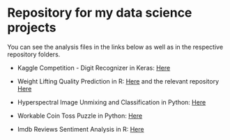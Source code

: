 # Repository for my data science projects

You can see the analysis files in the links below as well as in the respective repository folders.

* Kaggle Competition - Digit Recognizer in Keras: [Here](https://nbviewer.jupyter.org/github/Costaspap/Data-Analyses-and-Projects/blob/master/Kaggle_Digit_Recognizer_in_Keras/Digit_Recognizer_Keras.ipynb)

* Weight Lifting Quality Prediction in R: [Here](http://costaspap.github.io/MachineLearning.html) and the relevant repository [Here](https://github.com/Costaspap/Machine-Learning-Coursera-Project)

* Hyperspectral Image Unmixing and Classification in Python: [Here](https://nbviewer.jupyter.org/github/Costaspap/Data-Analyses-and-Projects/blob/master/Hyperspectral%20Image%20Unmixing%20and%20Classification%20Project/Hyperspectral%20Image%20Unmixing%20and%20Classification.ipynb)

* Workable Coin Toss Puzzle in Python: [Here](https://nbviewer.jupyter.org/github/Costaspap/Data-science-mini-projects/blob/master/Workable%20Coin%20Toss%20Puzzle/Coin%20Toss%20Puzzle.ipynb)

* Imdb Reviews Sentiment Analysis in R: [Here](https://github.com/Costaspap/Data-Analyses-and-Projects/blob/master/Imdb_Reviews_Sentiment_Analysis/Imdb_Sentiment_Analysis.pdf)

